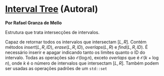# [Interval Tree](interval_tree.cpp) (Autoral)

**Por Rafael Granza de Mello**

Estrutura que trata intersecções de intervalos.

Capaz de retornar todos os intervalos que intersectam $[L, R]$. Contém métodos $insert({L, R, ID})$, $erase({L, R, ID})$, $overlaps(L, R)$ e $find({L, R, ID})$. É necessário inserir e apagar indicando tanto os limites quanto o ID do intervalo. Todas as operações são $\mathcal{O}(\log n)$, exceto $overlaps$ que é $\mathcal{O}(k + \log n)$, onde $k$ é o número de intervalos que intersectam $[L, R]$. Também podem ser usadas as operações padrões de um `std::set`
